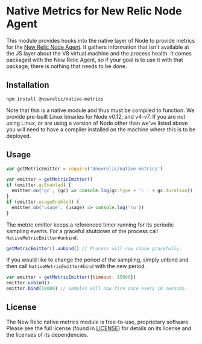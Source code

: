 
# Native Metrics for New Relic Node Agent

This module provides hooks into the native layer of Node to provide metrics for
the [New Relic Node Agent](https://www.npmjs.com/package/newrelic). It gathers
information that isn't available at the JS layer about the V8 virtual machine
and the process health. It comes packaged with the New Relic Agent, so if your
goal is to use it with that package, there is nothing that needs to be done.

## Installation

`npm install @newrelic/native-metrics`

Note that this is a native module and thus must be compiled to function. We
provide pre-built Linux binaries for Node v0.12, and v4-v7. If you are not using
Linux, or are using a version of Node other than we've listed above you will
need to have a compiler installed on the machine where this is to be deployed.

## Usage

```js
var getMetricEmitter = require('@newrelic/native-metrics')

var emitter = getMetricEmitter()
if (emitter.gcEnabled) {
  emitter.on('gc', (gc) => console.log(gc.type + ': ' + gc.duration))
}
if (emitter.usageEnabled) {
  emitter.on('usage', (usage) => console.log('ru'))
}
```

The metric emitter keeps a referenced timer running for its periodic sampling
events. For a graceful shutdown of the process call `NativeMetricEmitter#unbind`.

```js
getMetricEmitter().unbind() // Process will now close gracefully.
```

If you would like to change the period of the sampling, simply unbind and then
call `NativeMetricEmitter#bind` with the new period.

```js
var emitter = getMetricEmitter({timeout: 15000})
emitter.unbind()
emitter.bind(10000) // Samples will now fire once every 10 seconds.
```

## License

The New Relic native metrics module is free-to-use, proprietary software. Please
see the full license (found in [LICENSE](LICENSE)) for details on its license
and the licenses of its dependencies.

